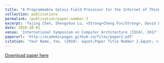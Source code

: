 ```yaml
---
title: "A Programmable Galois Field Processor for the Internet of Things"
collection: publications
permalink: /publication/paper-number-3
excerpt: 'Yajing Chen, Shengshuo Lu, <Strong>Cheng Fu</Strong>, David Blaauw, Ronald Dreslinski Jr, Trevor Mudge, and Hun-Seok Kim'
date: 2010-10-01
venue: 'International Symposium on Computer Architecture (ISCA), 2017'
paperurl: 'http://academicpages.github.io/files/paper2.pdf'
citation: 'Your Name, You. (2010). &quot;Paper Title Number 2.&quot; <i>Journal 1</i>. 1(2).'
---
```

<!-- This paper is about the number 2. The number 3 is left for future work.
 -->
<!-- [Download paper here](https://chengfu0118.github.io/files/ISCA17-GaloisField.pdf) -->
[Download paper here](https://dl.acm.org/citation.cfm?id=3080227)

<!-- Recommended citation: Your Name, You. (2010). "Paper Title Number 2." <i>Journal 1</i>. 1(2). -->